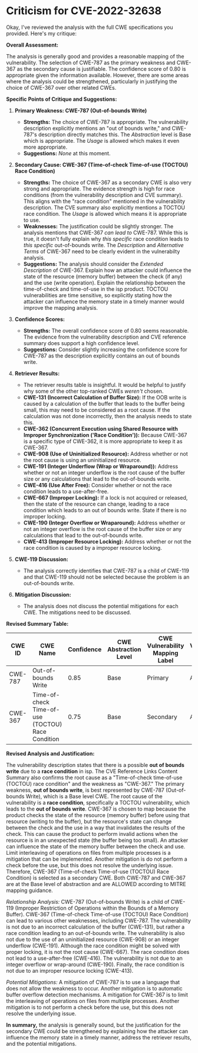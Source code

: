 # Criticism for CVE-2022-32638

Okay, I've reviewed the analysis with the full CWE specifications you provided. Here's my critique:

**Overall Assessment:**

The analysis is generally good and provides a reasonable mapping of the vulnerability. The selection of CWE-787 as the primary weakness and CWE-367 as the secondary cause is justifiable. The confidence score of 0.80 is appropriate given the information available. However, there are some areas where the analysis could be strengthened, particularly in justifying the choice of CWE-367 over other related CWEs.

**Specific Points of Critique and Suggestions:**

1.  **Primary Weakness: CWE-787 (Out-of-bounds Write)**

    *   **Strengths:** The choice of CWE-787 is appropriate. The vulnerability description explicitly mentions an "out of bounds write," and CWE-787's description directly matches this. The *Abstraction* level is Base which is appropriate. The *Usage* is allowed which makes it even more appropriate.
    *   **Suggestions:** *None* at this moment.

2.  **Secondary Cause: CWE-367 (Time-of-check Time-of-use (TOCTOU) Race Condition)**

    *   **Strengths:** The choice of CWE-367 as a secondary CWE is also very strong and appropriate. The evidence strength is high for race conditions (from the vulnerability description and CVE summary). This aligns with the "race condition" mentioned in the vulnerability description. The CVE summary also explicitly mentions a TOCTOU race condition.  The *Usage* is allowed which means it is appropriate to use.
    *   **Weaknesses:** The justification could be slightly stronger. The analysis mentions that CWE-367 *can lead to* CWE-787. While this is true, it doesn't fully explain why *this specific* race condition leads to *this specific* out-of-bounds write. The *Description* and *Alternative Terms* of CWE-367 need to be clearly evident in the vulnerabilty analysis.
    *   **Suggestions:** The analysis should consider the *Extended Description* of CWE-367. Explain how an attacker could influence the state of the resource (memory buffer) between the check (if any) and the use (write operation). Explain the relationship between the time-of-check and time-of-use in the isp product. TOCTOU vulnerabilities are time sensitive, so explicitly stating how the attacker can influence the memory state in a timely manner would improve the mapping analysis.

3.  **Confidence Scores:**

    *   **Strengths:** The overall confidence score of 0.80 seems reasonable. The evidence from the vulnerability description and CVE reference summary does support a high confidence level.
    *   **Suggestions:** Consider slightly increasing the confidence score for CWE-787 as the description explicitly contains an out of bounds write.

4.  **Retriever Results:**

    *   The retriever results table is insightful. It would be helpful to justify why some of the other top-ranked CWEs *weren't* chosen.
    *   **CWE-131 (Incorrect Calculation of Buffer Size):**  If the OOB write is caused by a calculation of the buffer that leads to the buffer being small, this may need to be considered as a root cause. If the calculation was not done incorrectly, then the analysis needs to state this.
    *   **CWE-362 (Concurrent Execution using Shared Resource with Improper Synchronization ('Race Condition')):** Because CWE-367 is a specific type of CWE-362, it is more appropriate to keep it as CWE-367.
    *   **CWE-908 (Use of Uninitialized Resource):** Address whether or not the root cause is using an uninitialized resource.
    *   **CWE-191 (Integer Underflow (Wrap or Wraparound)):** Address whether or not an integer underflow is the root cause of the buffer size or any calculations that lead to the out-of-bounds write.
    *   **CWE-416 (Use After Free):** Consider whether or not the race condition leads to a use-after-free.
    *   **CWE-667 (Improper Locking):** If a lock is not acquired or released, then the state of the resource can change, leading to a race condition which leads to an out of bounds write. State if there is no improper locking.
    *   **CWE-190 (Integer Overflow or Wraparound):** Address whether or not an integer overflow is the root cause of the buffer size or any calculations that lead to the out-of-bounds write.
    *   **CWE-413 (Improper Resource Locking):** Address whether or not the race condition is caused by a improper resource locking.

5.  **CWE-119 Discussion:**

    *   The analysis correctly identifies that CWE-787 is a child of CWE-119 and that CWE-119 should not be selected because the problem is an out-of-bounds write.

6.  **Mitigation Discussion:**

    *   The analysis does not discuss the potential mitigations for each CWE. The mitigations need to be discussed.

**Revised Summary Table:**

| CWE ID | CWE Name | Confidence | CWE Abstraction Level | CWE Vulnerability Mapping Label | CWE-Vulnerability Mapping Notes |
|---|---|---|---|---|---|
| CWE-787 | Out-of-bounds Write | 0.85 | Base | Primary | ALLOWED |
| CWE-367 | Time-of-check Time-of-use (TOCTOU) Race Condition | 0.75 | Base | Secondary | ALLOWED |

**Revised Analysis and Justification:**

The vulnerability description states that there is a possible **out of bounds write** due to a **race condition** in isp. The CVE Reference Links Content Summary also confirms the root cause as a "Time-of-check time-of-use (TOCTOU) race condition" and the weakness as "CWE-367." The primary weakness, **out of bounds write**, is best represented by CWE-787 (Out-of-bounds Write), which is a Base level CWE. The root cause of the vulnerability is a **race condition**, specifically a TOCTOU vulnerability, which leads to the **out of bounds write**.  CWE-367 is chosen to map because the product checks the state of the resource (memory buffer) before using that resource (writing to the buffer), but the resource's state can change between the check and the use in a way that invalidates the results of the check. This can cause the product to perform invalid actions when the resource is in an unexpected state (the buffer being too small). An attacker can influence the state of the memory buffer between the check and use. Limit interleaving of operations on files from multiple processes is a mitigation that can be implemented. Another mitigation is do not perform a check before the use, but this does not resolve the underlying issue. Therefore, CWE-367 (Time-of-check Time-of-use (TOCTOU) Race Condition) is selected as a secondary CWE. Both CWE-787 and CWE-367 are at the Base level of abstraction and are ALLOWED according to MITRE mapping guidance.

*Relationship Analysis:* CWE-787 (Out-of-bounds Write) is a child of CWE-119 (Improper Restriction of Operations within the Bounds of a Memory Buffer). CWE-367 (Time-of-check Time-of-use (TOCTOU) Race Condition) can lead to various other weaknesses, including CWE-787. The vulnerability is not due to an incorrect calculation of the buffer (CWE-131), but rather a race condition leading to an out-of-bounds write. The vulnerability is also not due to the use of an uninitialized resource (CWE-908) or an integer underflow (CWE-191). Although the race condition might be solved with proper locking, it is not the root cause (CWE-667). The race condition does not lead to a use-after-free (CWE-416). The vulnerability is not due to an integer overflow or wrap-around (CWE-190). Finally, the race condition is not due to an improper resource locking (CWE-413).

*Potential Mitigations:* A mitigation of CWE-787 is to use a language that does not allow the weakness to occur. Another mitigation is to automatic buffer overflow detection mechanisms.
A mitigation for CWE-367 is to limit the interleaving of operations on files from multiple processes. Another mitigation is to not perform a check before the use, but this does not resolve the underlying issue.

**In summary,** the analysis is generally sound, but the justification for the secondary CWE could be strengthened by explaining how the attacker can influence the memory state in a timely manner, address the retriever results, and the potential mitigations.